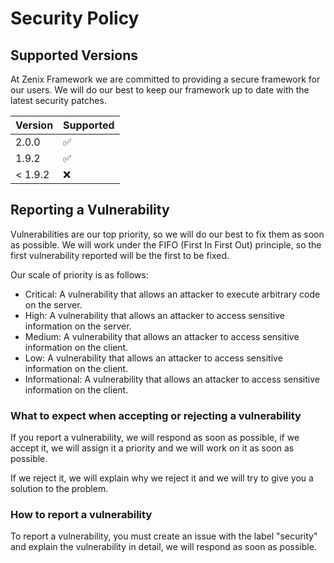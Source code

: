 # Security Policy

## Supported Versions

At Zenix Framework we are committed to providing a secure framework for our users. We will do our best to keep our framework up to date with the latest security patches.

| Version  | Supported          |
| -------- | ------------------ |
| 2.0.0    | :white_check_mark: |
| 1.9.2    | :white_check_mark: |
| < 1.9.2  | :x:                |

## Reporting a Vulnerability

Vulnerabilities are our top priority, so we will do our best to fix them as soon as possible.
We will work under the FIFO (First In First Out) principle, so the first vulnerability reported will be the first to be fixed.

Our scale of priority is as follows:

- Critical: A vulnerability that allows an attacker to execute arbitrary code on the server.
- High: A vulnerability that allows an attacker to access sensitive information on the server.
- Medium: A vulnerability that allows an attacker to access sensitive information on the client.
- Low: A vulnerability that allows an attacker to access sensitive information on the client.
- Informational: A vulnerability that allows an attacker to access sensitive information on the client.

### What to expect when accepting or rejecting a vulnerability

If you report a vulnerability, we will respond as soon as possible, if we accept it, we will assign it a priority and we will work on it as soon as possible.

If we reject it, we will explain why we reject it and we will try to give you a solution to the problem.

### How to report a vulnerability

To report a vulnerability, you must create an issue with the label "security" and explain the vulnerability in detail, we will respond as soon as possible.
